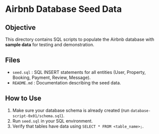 # Airbnb Database Seed Data

## Objective
This directory contains SQL scripts to populate the Airbnb database with **sample data** for testing and demonstration.

## Files
- `seed.sql` : SQL INSERT statements for all entities (User, Property, Booking, Payment, Review, Message).  
- `README.md` : Documentation describing the seed data.

## How to Use
1. Make sure your database schema is already created (run `database-script-0x01/schema.sql`).  
2. Run `seed.sql` in your SQL environment.  
3. Verify that tables have data using `SELECT * FROM <table_name>;`.
